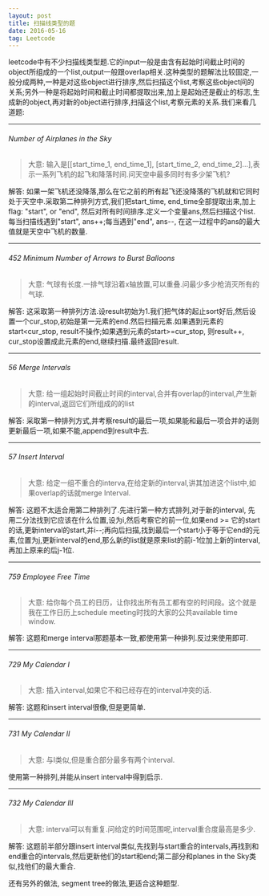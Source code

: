 ```yaml
---
layout: post
title: 扫描线类型的题
date: 2016-05-16
tag: Leetcode
---
```


leetcode中有不少扫描线类型题.它的input一般是由含有起始时间截止时间的object所组成的一个list,output一般跟overlap相关.这种类型的题解法比较固定,一般分成两种,一种是对这些object进行排序,然后扫描这个list,考察这些object间的关系;另外一种是将起始时间和截止时间都提取出来,加上是起始还是截止的标志,生成新的object,再对新的object进行排序,扫描这个list,考察元素的关系.我们来看几道题:

---
###### Number of Airplanes in the Sky

> 大意: 输入是[[start_time_1, end_time_1], [start_time_2, end_time_2]...],表示一系列飞机的起飞和降落时间.问天空中最多同时有多少架飞机?

解答: 如果一架飞机还没降落,那么在它之前的所有起飞还没降落的飞机就和它同时处于天空中.采取第二种排列方式,我们把start_time, end_time全部提取出来,加上flag: "start", or "end", 然后对所有时间排序.定义一个变量ans,然后扫描这个list.每当扫描线遇到"start", ans++;每当遇到"end", ans--, 在这一过程中的ans的最大值就是天空中飞机的数量.

---
###### 452 Minimum Number of Arrows to Burst Balloons

> 大意: 气球有长度.一排气球沿着x轴放置,可以重叠.问最少多少枪消灭所有的气球.

解答: 这采取第一种排列方法.设result初始为1.我们把气体的起止sort好后,然后设置一个cur_stop,初始是第一元素的end.然后扫描元素.如果遇到元素的start<cur_stop, result不操作;如果遇到元素的start>=cur_stop, 则result++, cur_stop设置成此元素的end,继续扫描.最终返回result.

---
###### 56 Merge Intervals

> 大意: 给一组起始时间截止时间的interval,合并有overlap的interval,产生新的interval,返回它们所组成的的list

解答: 采取第一种排列方式,并考察result的最后一项,如果能和最后一项合并的话则更新最后一项,如果不能,append到result中去.

---
###### 57 Insert Interval

> 大意: 给定一组不重合的interva,在给定新的interval,讲其加进这个list中,如果overlap的话就merge Interval.

解答: 这题不太适合用第二种排列了.先进行第一种方式排列,对于新的interval, 先用二分法找到它应该在什么位置,设为i,然后考察它的前一位,如果end >= 它的start的话,更新interval的start,并i--;再向后扫描,找到最后一个start小于等于它end的元素,位置为j,更新interval的end,那么新的list就是原来list的前i-1位加上新的interval,再加上原来的后j-1位.

---
###### 759 Employee Free Time

> 大意: 给你每个员工的日历，让你找出所有员工都有空的时间段。这个就是我在工作日历上schedule meeting时找的大家的公共available time window.

解答: 这题和merge interval那题基本一致,都使用第一种排列.反过来使用即可.

---
###### 729 My Calendar I

> 大意: 插入interval,如果它不和已经存在的interval冲突的话.

解答: 这题和insert interval很像,但是更简单.

---
###### 731 My Calendar II

> 大意: 与I类似,但是重合部分最多有两个interval.

使用第一种排列,并能从insert interval中得到启示.

---
###### 732 My Calendar III

> 大意: interval可以有重复.问给定的时间范围呢,interval重合度最高是多少.

解答: 这题前半部分跟insert interval类似,先找到与start重合的intervals,再找到和end重合的intervals,然后更新他们的start和end;第二部分和planes in the Sky类似,找他们的最大重合.

还有另外的做法, segment tree的做法,更适合这种题型.
